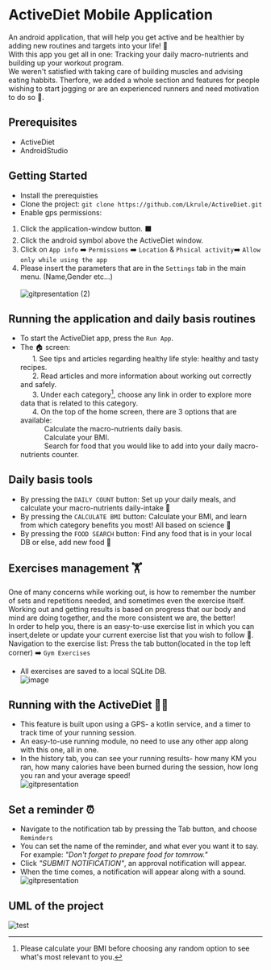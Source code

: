 # ActiveDiet Mobile Application
An android application, that will help you get active and be healthier by adding new routines and targets into your life! :dart: </br>
With this app you get all in one: Tracking your daily macro-nutrients and building up your workout program.</br>
We weren't satisfied with taking care of building muscles and advising eating habbits. Therfore, we added a whole section and features for  people wishing to start jogging or are an experienced runners and need motivation to do so :running:.</br>
## Prerequisites
* ActiveDiet
* AndroidStudio
## Getting Started
* Install the prerequisties
* Clone the project: ```git clone https://github.com/Lkrule/ActiveDiet.git```
* Enable gps permissions:</br>
1. Click the application-window button. :black_large_square:
2. Click the android symbol above the ActiveDiet window. 
3. Click on ```App info``` :arrow_right:	```Permissions``` :arrow_right:	```Location``` & ```Phsical activity```:arrow_right:	```Allow only while using the app```
4. Please insert the parameters that are in the ```Settings``` tab in the main menu. (Name,Gender etc...)
</br></br>
![gitpresentation (2)](https://user-images.githubusercontent.com/56928005/175322864-080bfe7f-b1c6-475d-a0e3-8f75291c6929.png)


## Running the application and daily basis routines
* To start the ActiveDiet app, press the ```Run App```.</br>
* The :house: screen:</br>
&nbsp;&nbsp;&nbsp;&nbsp;&nbsp;&nbsp;1. See tips and articles regarding healthy life style: healthy and tasty recipes.</br>
&nbsp;&nbsp;&nbsp;&nbsp;&nbsp;&nbsp;2. Read articles and more information about working out correctly and safely.</br>
&nbsp;&nbsp;&nbsp;&nbsp;&nbsp;&nbsp;3. Under each category[^1], choose any link in order to explore more data that is related to this category.</br>
&nbsp;&nbsp;&nbsp;&nbsp;&nbsp;&nbsp;4. On the top of the home screen, there are 3 options that are available:</br>
&nbsp;&nbsp;&nbsp;&nbsp;&nbsp;&nbsp;&nbsp;&nbsp;&nbsp;&nbsp;&nbsp;&nbsp;Calculate the macro-nutrients daily basis.</br>
&nbsp;&nbsp;&nbsp;&nbsp;&nbsp;&nbsp;&nbsp;&nbsp;&nbsp;&nbsp;&nbsp;&nbsp;Calculate your BMI.</br>
&nbsp;&nbsp;&nbsp;&nbsp;&nbsp;&nbsp;&nbsp;&nbsp;&nbsp;&nbsp;&nbsp;&nbsp;Search for food that you would like to add into your daily macro-nutrients counter.</br>
## Daily basis tools
* By pressing the `DAILY COUNT` button: Set up your daily meals, and calculate your macro-nutrients daily-intake :green_salad:</br>
* By pressing the `CALCULATE BMI` button: Calculate your BMI, and learn from which category benefits you most! All based on science :muscle:</br>
* By pressing the `FOOD SEARCH` button: Find any food that is in your local DB or else, add new food :poultry_leg:</br>


## Exercises management :weight_lifting:
One of many concerns while working out, is how to remember the number of sets and repetitions needed, and sometimes even the exercise itself.</br>
Working out and getting results is based on progress that our body and mind are doing together, and the more consistent we are, the better!</br>
In order to help you, there is an easy-to-use exercise list in which you can insert,delete or update your current exercise list that you wish to follow :page_facing_up:.</br>
Navigation to the exercise list: Press the tab button(located in the top left corner) :arrow_right:	```Gym Exercises```
* All exercises are saved to a local SQLite DB.
</br>![image](https://user-images.githubusercontent.com/56928005/175301940-ffead271-3081-4282-ae02-bd87de489512.png)

## Running with the ActiveDiet :running_woman:
* This feature is built upon using a GPS- a kotlin service, and a timer to track time of your running session.</br>
* An easy-to-use running module, no need to use any other app along with this one, all in one.</br>
* In the history tab, you can see your running results- how many KM you ran, how many calories have been burned during the session, how long you ran and your average speed!</br>
![gitpresentation](https://user-images.githubusercontent.com/56928005/175313094-9d58a4c8-f767-403f-b50f-9ed2e18234a7.png)



## Set a reminder :alarm_clock:
* Navigate to the notification tab by pressing the Tab button, and choose ```Reminders```
* You can set the name of the reminder, and what ever you want it to say. For example: _"Don't forget to prepare food for tomrrow."_
* Click _"SUBMIT NOTIFICATION"_, an approval notification will appear.</br>
* When the time comes, a notification will appear along with a sound.</br>
![gitpresentation](https://user-images.githubusercontent.com/56928005/175311928-6c8587c7-df03-458a-b593-57316279fc15.png)










[^1]: Please calculate your BMI before choosing any random option to see what's most relevant to you.
## UML of the project
![test](https://user-images.githubusercontent.com/17682527/175359444-de9e977d-6fe1-486e-a9d9-6d02006d953f.png)
